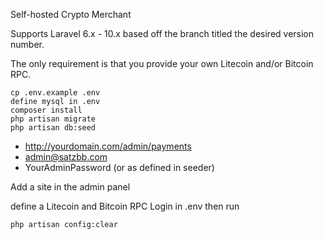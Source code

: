Self-hosted Crypto Merchant

Supports Laravel 6.x - 10.x based off the branch titled the desired version number.

The only requirement is that you provide your own Litecoin and/or Bitcoin RPC.

```
cp .env.example .env
define mysql in .env
composer install
php artisan migrate
php artisan db:seed
```

- http://yourdomain.com/admin/payments
- admin@satzbb.com
- YourAdminPassword (or as defined in seeder)

Add a site in the admin panel

define a Litecoin and Bitcoin RPC Login in .env then run 

```
php artisan config:clear
```
